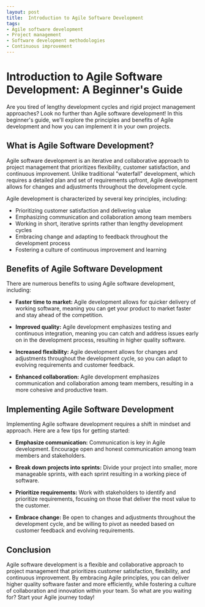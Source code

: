 ```yaml
---
layout: post
title:  Introduction to Agile Software Development
tags:
- Agile software development
- Project management
- Software development methodologies
- Continuous improvement
---
```


# Introduction to Agile Software Development: A Beginner's Guide
Are you tired of lengthy development cycles and rigid project management approaches? Look no further than Agile software development! In this beginner's guide, we'll explore the principles and benefits of Agile development and how you can implement it in your own projects.

## What is Agile Software Development?
Agile software development is an iterative and collaborative approach to project management that prioritizes flexibility, customer satisfaction, and continuous improvement. Unlike traditional "waterfall" development, which requires a detailed plan and set of requirements upfront, Agile development allows for changes and adjustments throughout the development cycle.

Agile development is characterized by several key principles, including:

- Prioritizing customer satisfaction and delivering value
- Emphasizing communication and collaboration among team members
- Working in short, iterative sprints rather than lengthy development cycles
- Embracing change and adapting to feedback throughout the development process
- Fostering a culture of continuous improvement and learning

## Benefits of Agile Software Development
There are numerous benefits to using Agile software development, including:

- **Faster time to market:** Agile development allows for quicker delivery of working software, meaning you can get your product to market faster and stay ahead of the competition.

- **Improved quality:** Agile development emphasizes testing and continuous integration, meaning you can catch and address issues early on in the development process, resulting in higher quality software.

- **Increased flexibility:** Agile development allows for changes and adjustments throughout the development cycle, so you can adapt to evolving requirements and customer feedback.

- **Enhanced collaboration:** Agile development emphasizes communication and collaboration among team members, resulting in a more cohesive and productive team.

## Implementing Agile Software Development
Implementing Agile software development requires a shift in mindset and approach. Here are a few tips for getting started:

- **Emphasize communication:** Communication is key in Agile development. Encourage open and honest communication among team members and stakeholders.

- **Break down projects into sprints:** Divide your project into smaller, more manageable sprints, with each sprint resulting in a working piece of software.

- **Prioritize requirements:** Work with stakeholders to identify and prioritize requirements, focusing on those that deliver the most value to the customer.

- **Embrace change:** Be open to changes and adjustments throughout the development cycle, and be willing to pivot as needed based on customer feedback and evolving requirements.

## Conclusion
Agile software development is a flexible and collaborative approach to project management that prioritizes customer satisfaction, flexibility, and continuous improvement. By embracing Agile principles, you can deliver higher quality software faster and more efficiently, while fostering a culture of collaboration and innovation within your team. So what are you waiting for? Start your Agile journey today!